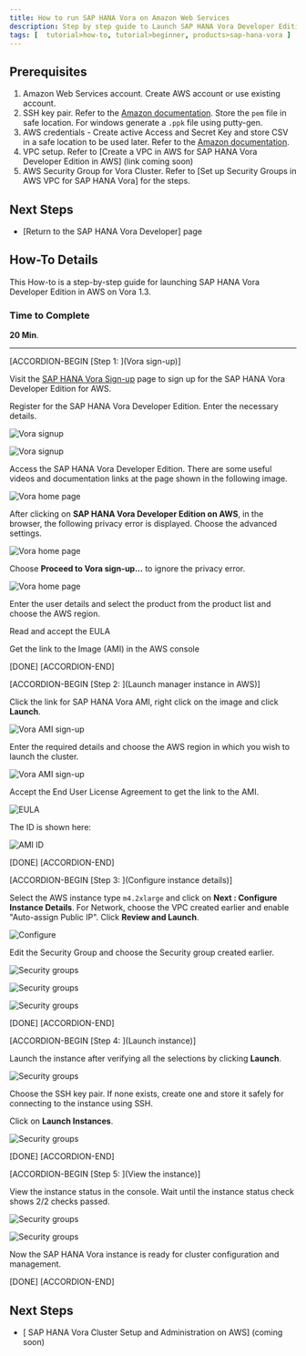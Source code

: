 ```yaml
---
title: How to run SAP HANA Vora on Amazon Web Services
description: Step by step guide to Launch SAP HANA Vora Developer Edition in AWS on Vora 1.3
tags: [  tutorial>how-to, tutorial>beginner, products>sap-hana-vora ]
---
```


## Prerequisites

   1. Amazon Web Services account. Create AWS account or use existing account.
   2. SSH key pair. Refer to the [Amazon documentation](http://docs.aws.amazon.com/AWSEC2/latest/UserGuide/ec2-key-pairs.html). Store the `pem` file in safe location. For windows generate a `.ppk` file using putty-gen.
   3. AWS credentials - Create active Access and Secret Key and store CSV  in a safe location to be used later. Refer to the [Amazon documentation](http://docs.aws.amazon.com/AWSSimpleQueueService/latest/SQSGettingStartedGuide/AWSCredentials.html).
   4. VPC setup. Refer to [Create a VPC in AWS for SAP HANA Vora Developer Edition in AWS] (link coming soon)
   5. AWS Security Group for Vora Cluster. Refer to [Set up Security Groups in AWS VPC for SAP HANA Vora] for the steps. 

## Next Steps
 - [Return to the SAP HANA Vora Developer] page


## How-To Details
This How-to is a step-by-step guide for launching SAP HANA Vora Developer Edition in AWS on Vora 1.3.

### Time to Complete
**20 Min**.

---


[ACCORDION-BEGIN [Step 1: ](Vora sign-up)]

 Visit the [SAP HANA Vora Sign-up](https://www.sap.com/cmp/syb/crm-xu15-int-voratrdm/index.html) page to sign up for the SAP HANA Vora Developer Edition for AWS.

Register for the SAP HANA Vora Developer Edition. Enter the necessary details.

![Vora signup](signup.png)

![Vora signup](signup2.png)


Access the SAP HANA Vora Developer Edition. There are some useful videos and documentation links at the page shown in the following  image.

![Vora home page](vora-on-aws.png)

After clicking on **SAP HANA Vora Developer Edition on AWS**, in the browser, the following privacy error is displayed. Choose the advanced settings.

![Vora home page](sec-warning.png)

Choose **Proceed to Vora sign-up...** to ignore the privacy error.

![Vora home page](sec-warning2.png)

Enter the user details and select the product from the product list and choose the AWS region.

Read and accept the EULA

Get the link to the Image (AMI) in the AWS console

[DONE]
[ACCORDION-END]


[ACCORDION-BEGIN [Step 2: ](Launch manager instance in AWS)]

Click the link for SAP HANA Vora AMI, right click on the image and click **Launch**.

![Vora AMI sign-up](vora-ami-signup.png)

Enter the required details and choose the AWS region in which you wish to launch the cluster.

![Vora AMI sign-up](vora-ami-signup2.png)

Accept the End User License Agreement to get the link to the AMI.

![EULA](eula.png)

The ID is shown here:

![AMI ID](ami-id.png)

[DONE]
[ACCORDION-END]


[ACCORDION-BEGIN [Step 3: ](Configure instance details)]

Select the AWS instance type `m4.2xlarge` and click on **Next : Configure Instance Details**. For Network, choose the VPC created earlier and enable "Auto-assign Public IP". Click **Review and Launch**.

![Configure](config-1.png)

Edit the Security Group and choose the Security group created earlier.

![Security groups](sec-gps.png)

![Security groups](sec-gps2.png)

![Security groups](sec-gps3.png)


[DONE]
[ACCORDION-END]


[ACCORDION-BEGIN [Step 4: ](Launch instance)]

Launch the instance after verifying all the selections by clicking **Launch**.

![Security groups](launch.png)

Choose the SSH key pair. If none exists, create one and store it safely for connecting to the instance using SSH.

Click on **Launch Instances**.

![Security groups](select-key.png)

[DONE]
[ACCORDION-END]

[ACCORDION-BEGIN [Step 5: ](View the instance)]

View the instance status in the console. Wait until the instance status check shows 2/2 checks passed.

![Security groups](view-status.png)

![Security groups](view-status2.png)

Now the SAP HANA Vora instance is ready for cluster configuration and management.

[DONE]
[ACCORDION-END]


## Next Steps
 - [ SAP HANA Vora Cluster Setup and Administration on AWS] (coming soon)
